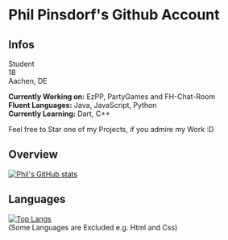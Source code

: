 # Phil Pinsdorf's Github Account
## Infos
Student \
18 \
Aachen, DE 

<b>Currently Working on:</b> EzPP, PartyGames and FH-Chat-Room \
<b>Fluent Languages:</b> Java, JavaScript, Python \
<b>Currently Learning:</b> Dart, C++ 

Feel free to Star one of my Projects, if you admire my Work :D

## Overview
[![Phil's GitHub stats](https://github-readme-stats.vercel.app/api?username=philpinsdorf&count_private=true&show_icons=true&theme=dark&include_all_commits=true&bg_color=30,101010,171717&icon_color=00ff8a&title_color=ffffff)](https://github.com/anuraghazra/github-readme-stats)

## Languages
[![Top Langs](https://github-readme-stats.vercel.app/api/top-langs/?username=philpinsdorf&layout=compact&langs_count=8&theme=dark&bg_color=30,101010,171717&icon_color=00ff8a&title_color=ffffff&hide=html,css)](https://github.com/anuraghazra/github-readme-stats) \
(Some Languages are Excluded e.g. Html and Css)
